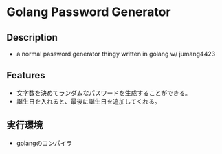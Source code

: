 # Golang Password Generator

## Description
- a normal password generator thingy written in golang w/ jumang4423


## Features
- 文字数を決めてランダムなパスワードを生成することができる。
- 誕生日を入れると、最後に誕生日を追加してくれる。


## 実行環境
- golangのコンパイラ

